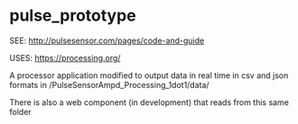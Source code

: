 # pulse_prototype
SEE: http://pulsesensor.com/pages/code-and-guide

USES: https://processing.org/

A processor application modified to output data in real time in csv and json formats in /PulseSensorAmpd_Processing_1dot1/data/

There is also a web component (in development) that reads from this same folder
